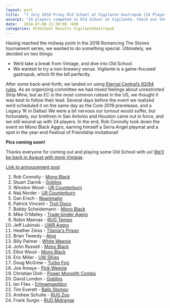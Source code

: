 ```yaml
---
layout: post
title:  "7 July 2018 Proxy Old School at Vigilante Gastropub [24 Players]"
excerpt: "24 players competed in Old School at Vigilante. Check out the results!!"
date:   2018-07-08 21:30:00 -600
categories: OldSchool Results VigilanteGastropub
---
```


Having reached the midway point in the 2018 Romancing The Stones tournament series, we wanted to
do something special. Ultimately, we decided on two things:

* We’d take a break from Vintage, and dive into Old School.
* We wanted to try a non-brewery venue. Vigilante is a game-focused gastropub, which fit the bill perfectly.

After some back-and-forth, we landed on using [Eternal Central’s 93/94 rules](http://www.eternalcentral.com/9394rules/). As an organizing committee we had mixed feelings about unrestricted Strip Mine, but as EC is the most common ruleset in the US, we thought it was best to follow their lead. Several days before the event we realized we’d scheduled it on the same day as the Core 2019 prerelease, and a Legacy 1K in Dallas! We were a bit nervous our turnout would suffer, but fortunately, our brethren in San Antonio and Houston came out in force, and we still wound up with 24 players. In the end, Rob Connolly took down the event on Mono Black Aggro, earning himself a Serra Angel playmat and a spot in the year-end Festival of Friendship invitational!

**Pics coming soon!**

Thanks everyone for coming out and playing some Old School with us! [We’ll be back in August with
more Vintage](https://lonestarlhurgoyfs.com/ATXVintage/).

[Link to annoucement post](http://lonestarlhurgoyfs.com/2018-06-27-Announcing-Old-School-July-7-Austin/)

1. Rob Connolly - [Mono Black](https://images.lonestarlhurgoyfs.com/2018-07-07/deck-1.jpg)
2. Stuart Ziarnik - [Goblins](https://images.lonestarlhurgoyfs.com/2018-07-07/deck-2.jpg)
3. Winston Wood - [UR Counterburn](https://images.lonestarlhurgoyfs.com/2018-07-07/deck-3.jpg)
4. Naij Norder - [UR Counterburn](https://images.lonestarlhurgoyfs.com/2018-07-07/deck-4.jpg)
5. Dan Ersch - [Reanimator](https://images.lonestarlhurgoyfs.com/2018-07-07/deck-5.jpg)
6. Patrick Vincent - [Troll Disco](https://images.lonestarlhurgoyfs.com/2018-07-07/deck-6.jpg)
7. Bobby Scheidemann - [Mono Black](https://images.lonestarlhurgoyfs.com/2018-07-07/deck-7.jpg)
8. Mike O'Malley - [Trade binder Aggro](https://images.lonestarlhurgoyfs.com/2018-07-07/deck-8.jpg)
9. Robin Mannas - [RUG Tempo](https://images.lonestarlhurgoyfs.com/2018-07-07/deck-9.jpg)
10. Jeff Lubinski - [UWR Aggro](https://images.lonestarlhurgoyfs.com/2018-07-07/deck-10.jpg)
11. Heather Zeiss - [Titania's Prison](https://images.lonestarlhurgoyfs.com/2018-07-07/deck-11.jpg)
12. Brian Tweedy - [Atog](https://images.lonestarlhurgoyfs.com/2018-07-07/deck-12.jpg)
13. Billy Palmer - [White Weenie](https://images.lonestarlhurgoyfs.com/2018-07-07/deck-13.jpg)
14. John Russell - [Mono Black](https://images.lonestarlhurgoyfs.com/2018-07-07/deck-14.jpg)
15. Elliot Wood - [Mono Black](https://images.lonestarlhurgoyfs.com/2018-07-07/deck-15.jpg)
16. Eric Miller - [UW SKies](https://images.lonestarlhurgoyfs.com/2018-07-07/deck-16.jpg)
17. Doug McGrew - [Turbo Fog](https://images.lonestarlhurgoyfs.com/2018-07-07/deck-17.jpg)
18. Joe Amaya - [Pink Weenie](https://images.lonestarlhurgoyfs.com/2018-07-07/deck-18.jpg)
19. Christian Dinh - [Power Monolith Combo](https://images.lonestarlhurgoyfs.com/2018-07-07/deck-19.jpg)
20. David London - [Goblins](https://images.lonestarlhurgoyfs.com/2018-07-07/deck-20.jpg)
21. Ian Files - [Erhnamgeddon](https://images.lonestarlhurgoyfs.com/2018-07-07/deck-21.jpg)
22. Tim Everett - [Balls Stompy](https://images.lonestarlhurgoyfs.com/2018-07-07/deck-22.jpg)
23. Andrew Schulte - [RUG Zoo](https://images.lonestarlhurgoyfs.com/2018-07-07/deck-23.jpg)
24. Frank Surgis - [RUG Midrange](https://images.lonestarlhurgoyfs.com/2018-07-07/deck-24.jpg)
